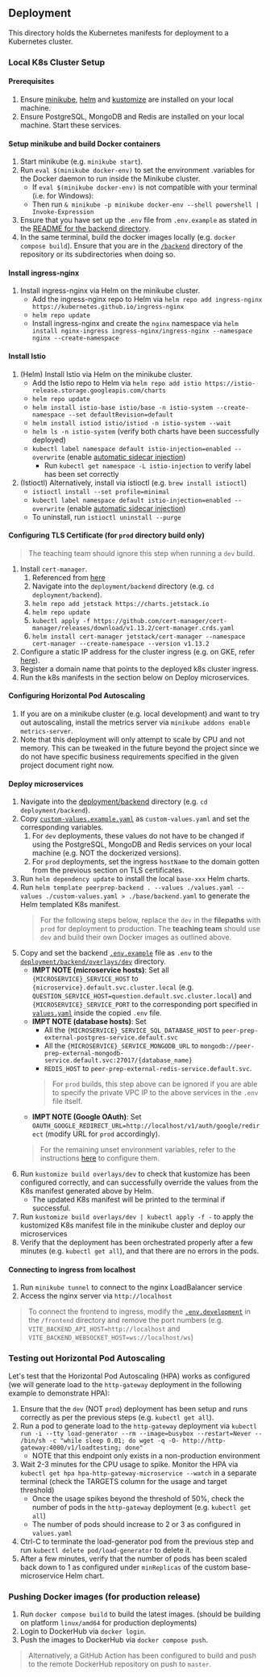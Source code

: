 ## Deployment
This directory holds the Kubernetes manifests for deployment to a Kubernetes cluster.

### Local K8s Cluster Setup
#### Prerequisites
1. Ensure [minikube](https://minikube.sigs.k8s.io/docs/start/), [helm](https://helm.sh/) and [kustomize](https://kustomize.io/) are installed on your local machine.
1. Ensure PostgreSQL, MongoDB and Redis are installed on your local machine. Start these services.

#### Setup minikube and build Docker containers
1. Start minikube (e.g. `minikube start`).
1. Run `eval $(minikube docker-env)` to set the environment .variables for the Docker daemon to run inside the Minikube cluster.
    - If `eval $(minikube docker-env)` is not compatible with your terminal (i.e. for Windows):
    - Then run `& minikube -p minikube docker-env --shell powershell | Invoke-Expression`
1. Ensure that you have set up the `.env` file from `.env.example` as stated in the [README for the backend directory](../README.md).
1. In the same terminal, build the docker images locally (e.g. `docker compose build`). Ensure that you are in the [`/backend`](../) directory of the repository or its subdirectories when doing so.

#### Install ingress-nginx
1. Install ingress-nginx via Helm on the minikube cluster.
    <!-- Installing directly from Helm to install ingress-nginx into a separate namespace 'nginx'. We cannot specify custom namespaces under 'dependencies' of our custom Helm chart -->
    - Add the ingress-nginx repo to Helm via `helm repo add ingress-nginx https://kubernetes.github.io/ingress-nginx`
    - `helm repo update`
    - Install ingress-nginx and create the `nginx` namespace via `helm install nginx-ingress ingress-nginx/ingress-nginx --namespace nginx --create-namespace`

#### Install Istio
1. (Helm) Install Istio via Helm on the minikube cluster.
    - Add the Istio repo to Helm via `helm repo add istio https://istio-release.storage.googleapis.com/charts`
    - `helm repo update`
    - `helm install istio-base istio/base -n istio-system --create-namespace --set defaultRevision=default`
    - `helm install istiod istio/istiod -n istio-system --wait`
    - `helm ls -n istio-system` (verify both charts have been successfully deployed)
    - `kubectl label namespace default istio-injection=enabled --overwrite` (enable [automatic sidecar injection](https://istio.io/latest/docs/setup/additional-setup/sidecar-injection/))
        - Run `kubectl get namespace -L istio-injection` to verify label has been set correctly
1. (Istioctl) Alternatively, install via istioctl (e.g. `brew install istioctl`)
    - `istioctl install --set profile=minimal`
    - `kubectl label namespace default istio-injection=enabled --overwrite` (enable [automatic sidecar injection](https://istio.io/latest/docs/setup/additional-setup/sidecar-injection/))
    - To uninstall, run `istioctl uninstall --purge`

#### Configuring TLS Certificate (for `prod` directory build only)
> The teaching team should ignore this step when running a `dev` build.
1. Install `cert-manager`.
    1. Referenced from [here](https://cert-manager.io/docs/installation/helm/)
    1. Navigate into the `deployment/backend` directory (e.g. `cd deployment/backend`).
    1. `helm repo add jetstack https://charts.jetstack.io`
    1. `helm repo update`
    1. `kubectl apply -f https://github.com/cert-manager/cert-manager/releases/download/v1.13.2/cert-manager.crds.yaml`
    1. `helm install cert-manager jetstack/cert-manager --namespace cert-manager --create-namespace --version v1.13.2`
1. Configure a static IP address for the cluster ingress (e.g. on GKE, refer [here](https://cloud.google.com/kubernetes-engine/docs/tutorials/http-balancer#optional_configuring_a_static_ip_address
)).
1. Register a domain name that points to the deployed k8s cluster ingress.
1. Run the k8s manifests in the section below on Deploy microservices.

#### Configuring Horizontal Pod Autoscaling
1. If you are on a minikube cluster (e.g. local development) and want to try out autoscaling, install the metrics server via `minikube addons enable metrics-server`.
1. Note that this deployment will only attempt to scale by CPU and not memory. This can be tweaked in the future beyond the project since we do not have specific business requirements specified in the given project document right now.

#### Deploy microservices
1. Navigate into the [deployment/backend](./backend/) directory (e.g. `cd deployment/backend`).
1. Copy [`custom-values.example.yaml`](./backend/custom-values.example.yaml) as `custom-values.yaml` and set the corresponding variables.
    1. For `dev` deployments, these values do not have to be changed if using the PostgreSQL, MongoDB and Redis services on your local machine (e.g. NOT the dockerized versions).
    1. For `prod` deployments, set the ingress `hostName` to the domain gotten from the previous section on TLS certificates.
1. Run `helm dependency update` to install the local `base-xxx` Helm charts.
1. Run `helm template peerprep-backend . --values ./values.yaml --values ./custom-values.yaml > ./base/backend.yaml` to generate the Helm templated K8s manifest.
    > For the following steps below, replace the `dev` in the **filepaths** with `prod` for deployment to production. The **teaching team** should use `dev` and build their own Docker images as outlined above.
1. Copy and set the backend [`.env.example`](../.env.example) file as `.env` to the [`deployment/backend/overlays/dev`](./backend/overlays/dev/) directory.
    - **IMPT NOTE (microservice hosts)**: Set all `{MICROSERVICE}_SERVICE_HOST` to `{microservice}.default.svc.cluster.local` (e.g. `QUESTION_SERVICE_HOST=question.default.svc.cluster.local`) and `{MICROSERVICE}_SERVICE_PORT` to the corresponding port specified in [`values.yaml`](./backend/values.yaml) inside the copied `.env` file.
    - **IMPT NOTE (database hosts)**: Set
        - All the `{MICROSERVICE}_SERVICE_SQL_DATABASE_HOST` to `peer-prep-external-postgres-service.default.svc`
        - All the `{MICROSERVICE}_SERVICE_MONGODB_URL` to `mongodb://peer-prep-external-mongodb-service.default.svc:27017/{database_name}`
        - `REDIS_HOST` to `peer-prep-external-redis-service.default.svc`.
        > For `prod` builds, this step above can be ignored if you are able to specify the private VPC IP to the above services in the `.env` file itself.
    - **IMPT NOTE (Google OAuth)**: Set `OAUTH_GOOGLE_REDIRECT_URL=http://localhost/v1/auth/google/redirect` (modify URL for `prod` accordingly).
    > For the remaining unset environment variables, refer to the instructions [here](../README.md#environment-variables-setup) to configure them.
1. Run `kustomize build overlays/dev` to check that kustomize has been configured correctly, and can successfully override the values from the K8s manifest generated above by Helm.
    - The updated K8s manifest will be printed to the terminal if successful.
1. Run `kustomize build overlays/dev | kubectl apply -f -` to apply the kustomized K8s manifest file in the minikube cluster and deploy our microservices
1. Verify that the deployment has been orchestrated properly after a few minutes (e.g. `kubectl get all`), and that there are no errors in the pods.

#### Connecting to ingress from localhost
1. Run `minikube tunnel` to connect to the nginx LoadBalancer service
1. Access the nginx server via `http://localhost`
> To connect the frontend to ingress, modify the [`.env.development`](../../frontend/.env.development) in the `/frontend` directory and remove the port numbers (e.g. `VITE_BACKEND_API_HOST=http://localhost` and `VITE_BACKEND_WEBSOCKET_HOST=ws://localhost/ws`)
<!-- 1. To access the API gateway from localhost, run `kubectl port-forward deployment/http-gateway 4000:4000`. This is a temporary workaround until the ingress is properly configured. -->

### Testing out Horizontal Pod Autoscaling
Let's test that the Horizontal Pod Autoscaling (HPA) works as configured (we will generate load to the `http-gateway` deployment in the following example to demonstrate HPA):
1. Ensure that the `dev` (NOT `prod`) deployment has been setup and runs correctly as per the previous steps (e.g. `kubectl get all`).
1. Run a pod to generate load to the `http-gateway` deployment via `kubectl run -i --tty load-generator --rm --image=busybox --restart=Never -- /bin/sh -c "while sleep 0.01; do wget -q -O- http://http-gateway:4000/v1/loadtesting; done"`
    - NOTE that this endpoint only exists in a non-production environment
1. Wait 2-3 minutes for the CPU usage to spike. Monitor the HPA via `kubectl get hpa hpa-http-gateway-microservice --watch` in a separate terminal (check the TARGETS column for the usage and target threshold)
    - Once the usage spikes beyond the threshold of 50%, check the number of pods in the `http-gateway` deployment (e.g. `kubectl get all`)
    - The number of pods should increase to 2 or 3 as configured in `values.yaml`
1. Ctrl-C to terminate the load-generator pod from the previous step and run `kubectl delete pod/load-generator` to delete it.
1. After a few minutes, verify that the number of pods has been scaled back down to 1 as configured under `minReplicas` of the custom base-microservice Helm chart.

### Pushing Docker images (for production release)
1. Run `docker compose build` to build the latest images. (should be building on platform `linux/amd64` for production deployments)
1. Login to DockerHub via `docker login`.
1. Push the images to DockerHub via `docker compose push`.
> Alternatively, a GitHub Action has been configured to build and push to the remote DockerHub repository on push to `master`.
